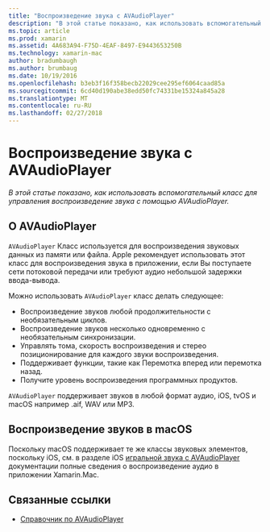 ```yaml
---
title: "Воспроизведение звука с AVAudioPlayer"
description: "В этой статье показано, как использовать вспомогательный класс для управления воспроизведение звука с помощью AVAudioPlayer."
ms.topic: article
ms.prod: xamarin
ms.assetid: 4A683A94-F75D-4EAF-8497-E9443653250B
ms.technology: xamarin-mac
author: bradumbaugh
ms.author: brumbaug
ms.date: 10/19/2016
ms.openlocfilehash: b3eb3f16f358becb22029cee295ef6064caad85a
ms.sourcegitcommit: 6cd40d190abe38edd50fc74331be15324a845a28
ms.translationtype: MT
ms.contentlocale: ru-RU
ms.lasthandoff: 02/27/2018
---
```

# <a name="playing-sound-with-avaudioplayer"></a>Воспроизведение звука с AVAudioPlayer

_В этой статье показано, как использовать вспомогательный класс для управления воспроизведение звука с помощью AVAudioPlayer._

## <a name="about-the-avaudioplayer"></a>О AVAudioPlayer

`AVAudioPlayer` Класс используется для воспроизведения звуковых данных из памяти или файла. Apple рекомендует использовать этот класс для воспроизведения звука в приложении, если Вы поступаете сети потоковой передачи или требуют аудио небольшой задержки ввода-вывода.

Можно использовать `AVAudioPlayer` класс делать следующее:

- Воспроизведение звуков любой продолжительности с необязательным циклов.
- Воспроизведение звуков несколько одновременно с необязательным синхронизации.
- Управлять тома, скорость воспроизведения и стерео позиционирование для каждого звуки воспроизведения.
- Поддерживает функции, такие как Перемотка вперед или перемотка назад.
- Получите уровень воспроизведения программных продуктов.

`AVAudioPlayer` поддерживает звуков в любой формат аудио, iOS, tvOS и macOS например .aif, WAV или MP3.

## <a name="playing-sounds-in-macos"></a>Воспроизведение звуков в macOS

Поскольку macOS поддерживает те же классы звуковых элементов, поскольку iOS, см. в разделе iOS [игральной звука с AVAudioPlayer](https://developer.xamarin.com/recipes/ios/media/sound/avaudioplayer/) документации полные сведения о воспроизведение аудио в приложении Xamarin.Mac.



## <a name="related-links"></a>Связанные ссылки

- [Справочник по AVAudioPlayer](https://developer.apple.com/documentation/avfoundation/avaudioplayer)
